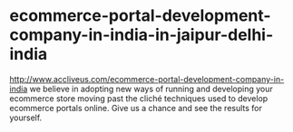 # ecommerce-portal-development-company-in-india-in-jaipur-delhi-india
http://www.accliveus.com/ecommerce-portal-development-company-in-india we believe in adopting new ways of running and developing your ecommerce store moving past the cliché techniques used to develop ecommerce portals online. Give us a chance and see the results for yourself.
